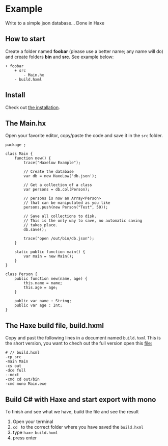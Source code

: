# Example

Write to a simple json database...
Done in Haxe


## How to start

Create a folder named **foobar** (please use a better name; any name will do) and create folders **bin** and **src**.
See example below:

```
+ foobar
	+ src
		- Main.hx
	- build.hxml
```


## Install

Check out [the installation](installation.md).


## The Main.hx

Open your favorite editor, copy/paste the code and save it in the `src` folder.


```
package ;

class Main {
	function new() {
		trace("Haxelow Example");

		// Create the database
		var db = new HaxeLow('db.json');

		// Get a collection of a class
		var persons = db.col(Person);

		// persons is now an Array<Person>
		// that can be manipulated as you like
		persons.push(new Person("Test", 50));

		// Save all collections to disk.
		// This is the only way to save, no automatic saving
		// takes place.
		db.save();

		trace("open /out/bin/db.json");
	}

	static public function main() {
		var main = new Main();
	}
}

class Person {
	public function new(name, age) {
		this.name = name;
		this.age = age;
	}

	public var name : String;
	public var age : Int;
}
```


## The Haxe build file, build.hxml

Copy and past the following lines in a document named `build.hxml`
This is the short version, you want to chech out the full version open this [file](/code/build.hxml);

```
# // build.hxml
-cp src
-main Main
-cs out
-dce full
--next
-cmd cd out/bin
-cmd mono Main.exe
```


## Build C# with Haxe and start export with mono

To finish and see what we have, build the file and see the result

1. Open your terminal
2. `cd ` to the correct folder where you have saved the `build.hxml`
3. type `haxe build.hxml`
4. press enter


